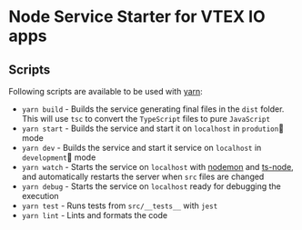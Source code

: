 # Node Service Starter for VTEX IO apps

## Scripts

Following scripts are available to be used with [yarn](https://classic.yarnpkg.com/en/docs/install/):

- `yarn build` - Builds the service generating final files in the `dist` folder. This will use `tsc` to convert the `TypeScript` files to pure `JavaScript`
- `yarn start` - Builds the service and start it on `localhost` in `prodution` mode
- `yarn dev` - Builds the service and start it service on `localhost` in `development` mode
- `yarn watch` - Starts the service on `localhost` with [nodemon](https://github.com/remy/nodemon) and [ts-node](https://typestrong.org/ts-node/), and automatically restarts the server when `src` files are changed
- `yarn debug` - Starts the service on `localhost` ready for debugging the execution
- `yarn test` - Runs tests from `src/__tests__` with `jest`
- `yarn lint` - Lints and formats the code
